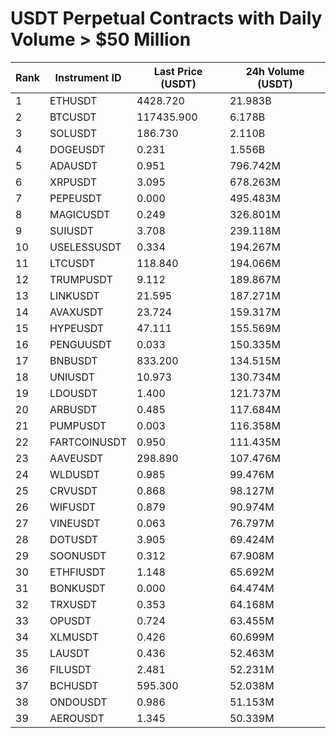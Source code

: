 # USDT Perpetual Contracts with Daily Volume > $50 Million

| Rank | Instrument ID | Last Price (USDT) | 24h Volume (USDT) |
|------|---------------|-------------------|-------------------|
| 1 | ETHUSDT | 4428.720 | 21.983B |
| 2 | BTCUSDT | 117435.900 | 6.178B |
| 3 | SOLUSDT | 186.730 | 2.110B |
| 4 | DOGEUSDT | 0.231 | 1.556B |
| 5 | ADAUSDT | 0.951 | 796.742M |
| 6 | XRPUSDT | 3.095 | 678.263M |
| 7 | PEPEUSDT | 0.000 | 495.483M |
| 8 | MAGICUSDT | 0.249 | 326.801M |
| 9 | SUIUSDT | 3.708 | 239.118M |
| 10 | USELESSUSDT | 0.334 | 194.267M |
| 11 | LTCUSDT | 118.840 | 194.066M |
| 12 | TRUMPUSDT | 9.112 | 189.867M |
| 13 | LINKUSDT | 21.595 | 187.271M |
| 14 | AVAXUSDT | 23.724 | 159.317M |
| 15 | HYPEUSDT | 47.111 | 155.569M |
| 16 | PENGUUSDT | 0.033 | 150.335M |
| 17 | BNBUSDT | 833.200 | 134.515M |
| 18 | UNIUSDT | 10.973 | 130.734M |
| 19 | LDOUSDT | 1.400 | 121.737M |
| 20 | ARBUSDT | 0.485 | 117.684M |
| 21 | PUMPUSDT | 0.003 | 116.358M |
| 22 | FARTCOINUSDT | 0.950 | 111.435M |
| 23 | AAVEUSDT | 298.890 | 107.476M |
| 24 | WLDUSDT | 0.985 | 99.476M |
| 25 | CRVUSDT | 0.868 | 98.127M |
| 26 | WIFUSDT | 0.879 | 90.974M |
| 27 | VINEUSDT | 0.063 | 76.797M |
| 28 | DOTUSDT | 3.905 | 69.424M |
| 29 | SOONUSDT | 0.312 | 67.908M |
| 30 | ETHFIUSDT | 1.148 | 65.692M |
| 31 | BONKUSDT | 0.000 | 64.474M |
| 32 | TRXUSDT | 0.353 | 64.168M |
| 33 | OPUSDT | 0.724 | 63.455M |
| 34 | XLMUSDT | 0.426 | 60.699M |
| 35 | LAUSDT | 0.436 | 52.463M |
| 36 | FILUSDT | 2.481 | 52.231M |
| 37 | BCHUSDT | 595.300 | 52.038M |
| 38 | ONDOUSDT | 0.986 | 51.153M |
| 39 | AEROUSDT | 1.345 | 50.339M |
